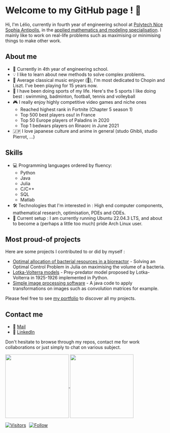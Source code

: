 # Welcome to my GitHub page ! 👋

Hi, I'm Lélio, currently in fourth year of engineering school at [Polytech Nice Sophia Antipolis](https://polytech.univ-cotedazur.fr/), in the [applied mathematics and modeling specialisation](https://univ-cotedazur.fr/formation/offre-de-formation/ingenieur-mathematiques-appliquees-et-modelisation). I mainly like to work on real-life problems such as maximising or minimising things to make other work.


## About me

- 🚀 Currently in 4th year of engineering school.
- 💡 I like to learn about new methods to solve complex problems.
- 🎹 Average classical music enjoyer (🗿), I'm most dedicated to Chopin and Liszt. I've been playing for 15 years now.
- 🏅 I have been doing sports of my life. Here's the 5 sports I like doing best : swimming, badminton, football, tennis and volleyball
- 🎮 I really enjoy highly competitive video games and niche ones
   - Reached highest rank in Fortnite (Chapter 5 season 1)
   - Top 500 best players osu! in France
   - Top 50 Europe players of Paladins in 2020
   - Top 1 bedwars players on Rinaorc in June 2021
- 🇯🇵 I love japanese culture and anime in general (studo Ghibli, studio Pierrot, ...)

## Skills

- 💻 Programming languages ordered by fluency: 
   - Python
   - Java
   - Julia
   - C/C++
   - SQL
   - Matlab
- 🛠️ Technologies that I'm interested in : High end computer components, mathematical research, optimisation, PDEs and ODEs.
- 🐧 Current setup : I am currently running Ubuntu 22.04.3 LTS, and about to become a (perhaps a little too much) pride Arch Linux user.

## Most proud-of projects

Here are some projects I contributed to or did by myself :

- [Optimal allocation of bacterial resources in a bioreactor](https://github.com/pns-mam/batch) - Solving an Optimal Control Problem in Julia on maximising the volume of a bacteria.
- [Lotka-Volterra models](https://github.com/laitlito/LotkaVolterraPreyPredator) - Prey-predator model proposed by Lotka-Volterra in 1925-1926 implemented in Python.
- [Simple image processing software](https://github.com/laitlito/TraitementImage) - A java code to apply transformations on images such as convolution matrices for example.

Please feel free to see [my portfolio](yet_to_be_done) to discover all my projects.

## Contact me

- 📧 [Mail](mailto:astruc.lelio@protonmail.com)
- 💼 [LinkedIn](https://www.linkedin.com/in/lélio-astruc/)

Don't hesitate to browse through my repos, contact me for work collaborations or just simply to chat on various subject.

<a href="https://github.com/laitlito">
  <img height=200 align="center" src="https://github-readme-stats.vercel.app/api?username=laitlito&count_private=true&show_icons=true&theme=calm" />
</a>
<a href="https://github.com/anuraghazra/convoychat">
  <img height=200 align="center" src="https://github-readme-stats-eight-theta.vercel.app/api/top-langs/?username=laitlito&layout=compact&langs_count=8&theme=calm&" />
</a>


<div style="display: flex; gap: 10px;">
   
[![Visitors](https://api.visitorbadge.io/api/visitors?path=https%3A%2F%2Fgithub.com%2Flaitlito&label=Visitors&countColor=%23263759&style=plastic)](https://visitorbadge.io/status?path=https%3A%2F%2Fgithub.com%2Flaitlito)

[![Follow](https://img.shields.io/github/followers/laitlito?label=Follow&style=social)](https://github.com/laitlito)

</div>
